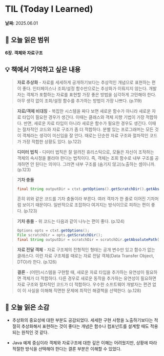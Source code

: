 # TIL (Today I Learned)

**날짜:** 2025.06.01

## 📖 오늘 읽은 범위

**6장. 객체와 자료구조**

## 💡 책에서 기억하고 싶은 내용

> **자료 추상화** - 자료를 세세하게 공개하기보다는 추상적인 개념으로 표현하는 편이 좋다. 인터페이스나 조회/설정 함수만으로는 추상화가 이뤄지지 않는다. 개발자는 객체가 포함하는 자료를 표현할 가장 좋은 방법을 심각하게 고민해야 한다. 아무 생각 없이 조회/설정 함수를 추가하는 방법이 가장 나쁘다. (p.119)

> **자료/객체 비대칭** - 복잡한 시스템을 짜다 보면 새로운 함수가 아니라 새로운 자료 타입이 필요한 경우가 생긴다. 이때는 클래스와 객체 지향 기법이 가장 적합하다. 반면, 새로운 자료 타입이 아니라 새로운 함수가 필요한 경우도 생긴다. 이때는 절차적인 코드와 자료 구조가 좀 더 적합하다. 분별 있는 프로그래머는 모든 것이 객체라는 생각이 미신임을 잘 안다. 때로는 단순한 자료 구조와 절차적인 코드가 가장 적합한 상황도 있다. (p.122)

> **디미터 법칙** - 디미터 법칙은 잘 알려진 휴리스틱으로, 모듈은 자신이 조작하는 객체의 속사정을 몰라야 한다는 법칙이다. 즉, 객체는 조회 함수로 내부 구조를 공개하면 안 된다는 의미다. 그러면 내부 구조를 (숨기지 않고)노출하는 셈이니까. (p.123)

> **기차 충돌**
>
> ```java
> final String outputDir = ctxt.getOptions().getScratchDir().getAbsolutePath()
> ```
>
> 흔히 위와 같은 코드를 기차 충돌이라 부른다. 여러 객차가 한 줄로 이어진 기차처럼 보이기 때문이다. 일반적으로 조잡하다 여겨지는 방식이므로 피하는 편이 좋다. (p.123)

> **기차 충돌** - 위 코드는 다음과 같이 나누는 편이 좋다. (p.124)
>
> ```java
> Options opts = ctxt.getOptions();
> File scratchDir = opts.getScratchDir();
> final String outputDir = scratchDir = scratchDir.getAbsolutePath();
> ```

> **자료 전달 객체** - 자료 구조체의 전형적인 형태는 공개 변수만 있고 함수가 없는 클래스다. 이런 자료 구조체를 때로는 자료 전달 객체(Data Transfer Object, DTO)라 한다. (p.126)

> **결론** - (어떤)시스템을 구현할 때, 새로운 자료 타입을 추가하는 유연성이 필요하면 객체가 더 적합하다. 다른 경우로 새로운 동작을 추가하는 유연성이 필요하면 자료 구조와 절차적인 코드가 더 적합하다. 우수한 소프트웨어 개발자는 편견 없이 이 사실을 이해해 직면한 문제에 최적인 해결책을 선택한다. (p.128)

## 🤔 오늘 읽은 소감

- 추상화의 중요성에 대한 부분도 공감되었다. 세세한 구현 사항을 노출하기보다는 적절히 추상화해서 표현하는 것이 좋다는 개념은 함수나 컴포넌트를 설계할 때도 적용되는 원칙인 것 같다.

- Java 예제 중심이라 객체와 자료구조에 대한 깊은 이해는 어려웠지만, 상황에 따라 적절한 방식을 선택해야 한다는 결론 부분은 이해할 수 있었다.

